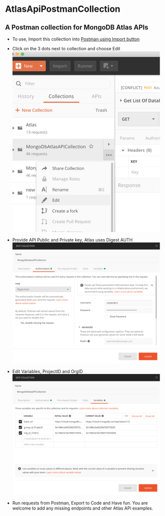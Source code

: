 # AtlasApiPostmanCollection

## A Postman collection for MongoDB Atlas APIs

* To use, Import this collection into [Postman using Import button](https://learning.postman.com/docs/postman/collections/data-formats/#importing-postman-data)

* Click on the 3 dots next to collection and choose Edit ![Edit Collection](images/EditCollection.png)

* Provide API Public and Private key, Atlas uses Digest AUTH ![Edit Auth](images/EditAuth.png)

* Edit Variables, ProjectID and OrgID ![Edit variables](images/EditVariables.png)

* Run requests from Postman, Export to Code and Have fun. You are welcome to add any missing endpoints and other Atlas APi examples. 

